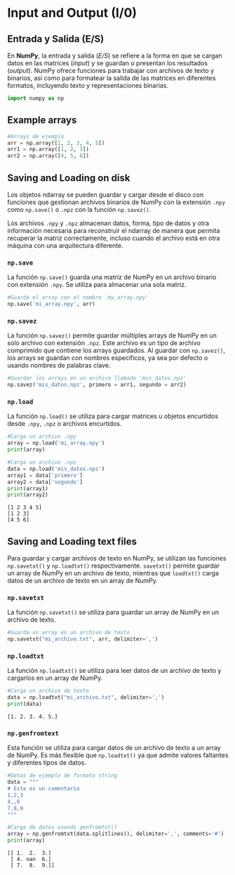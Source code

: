 # Input and Output (I/0)

## Entrada y Salida (E/S)

En **NumPy**, la entrada y salida (*E/S*) se refiere a la forma en que se cargan datos en las matrices (*input*) y se guardan o presentan los resultados (*output*). NumPy ofrece funciones para trabajar con archivos de texto y binarios, así como para formatear la salida de las matrices en diferentes formatos, incluyendo texto y representaciones binarias.


```python
import numpy as np
```

## Example arrays


```python
#Arrays de ejemplo
arr = np.array([1, 2, 3, 4, 5])
arr1 = np.array([1, 2, 3])
arr2 = np.array([4, 5, 6])
```

## Saving and Loading on disk

Los objetos ndarray se pueden guardar y cargar desde el disco con funciones que gestionan archivos binarios de NumPy con la extensión ``.npy`` como `np.save()` o ``.npz`` con la función `np.savez()`.

Los archivos ``.npy`` y ``.npz`` almacenan datos, forma, tipo de datos y otra información necesaria para reconstruir el ndarray de manera que permita recuperar la matriz correctamente, incluso cuando el archivo está en otra máquina con una arquitectura diferente.

### `np.save`

La función ``np.save()`` guarda una matriz de NumPy en un archivo binario con extensión `.npy`. Se utiliza para almacenar una sola matriz.


```python
#Guarda el array con el nombre 'my_array.npy'
np.save('mi_array.npy', arr)
```

### `np.savez`

La función ``np.savez()`` permite guardar múltiples arrays de NumPy en un solo archivo con extensión ``.npz``. Este archivo es un tipo de archivo comprimido que contiene los arrays guardados. Al guardar con ``np.savez()``, los arrays se guardan con nombres específicos, ya sea por defecto o usando nombres de palabras clave.


```python
#Guardar los arrays en un archivo llamado 'mis_datos.npz'
np.savez('mis_datos.npz', primero = arr1, segundo = arr2)
```

### `np.load`

La función ``np.load()`` se utiliza para cargar matrices u objetos encurtidos desde ``.npy``, ``.npz`` o archivos encurtidos.


```python
#Carga un archivo .npy
array = np.load('mi_array.npy')
print(array)

#Carga un archivo .npz
data = np.load('mis_datos.npz')
array1 = data['primero']
array2 = data['segundo']
print(array1)
print(array2)
```

    [1 2 3 4 5]
    [1 2 3]
    [4 5 6]
    

## Saving and Loading text files

Para guardar y cargar archivos de texto en NumPy, se utilizan las funciones ``np.savetxt()`` y ``np.loadtxt()`` respectivamente. ``savetxt()`` permite guardar un array de NumPy en un archivo de texto, mientras que ``loadtxt()`` carga datos de un archivo de texto en un array de NumPy.

### `np.savetxt`

La función ``np.savetxt()`` se utiliza para guardar un array de NumPy en un archivo de texto.


```python
#Guarda un array en un archivo de texto
np.savetxt("mi_archivo.txt", arr, delimiter=',')
```

### `np.loadtxt`

La función ``np.loadtxt()`` se utiliza para leer datos de un archivo de texto y cargarlos en un array de NumPy.


```python
#Carga un archivo de texto
data = np.loadtxt("mi_archivo.txt", delimiter=',')
print(data)
```

    [1. 2. 3. 4. 5.]
    

### `np.genfromtext`

Esta función se utiliza para cargar datos de un archivo de texto a un array de NumPy. Es más flexible que ``np.loadtxt()`` ya que admite valores faltantes y diferentes tipos de datos.


```python
#Datos de ejemplo de formato string
data = """
# Este es un comentario
1,2,3
4,,6
7,8,9
"""

#Carga de datos usando genfromtxt()
array = np.genfromtxt(data.splitlines(), delimiter=',', comments='#')
print(array)
```

    [[ 1.  2.  3.]
     [ 4. nan  6.]
     [ 7.  8.  9.]]
    
